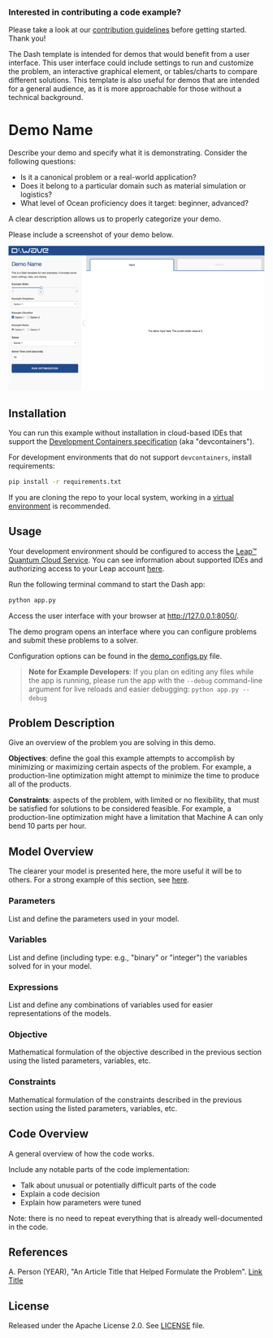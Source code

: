 ### Interested in contributing a code example?

Please take a look at our [contribution guidelines](CONTRIBUTING.md) before getting started.
Thank you!

The Dash template is intended for demos that would benefit from a user interface. This user
interface could include settings to run and customize the problem, an interactive graphical element,
or tables/charts to compare different solutions. This template is also useful for demos that are
intended for a general audience, as it is more approachable for those without a technical background.

<!-- Before submitting your code, please delete everything above and including this comment. -->
<!-- The following is a README template for your new demo. -->

# Demo Name

Describe your demo and specify what it is demonstrating. Consider the
following questions:

* Is it a canonical problem or a real-world application?
* Does it belong to a particular domain such as material simulation or logistics?
* What level of Ocean proficiency does it target: beginner, advanced?

A clear description allows us to properly categorize your demo.

Please include a screenshot of your demo below.

![Demo Example](static/demo.png)

<!-- Below is boilerplate instructions to be included, as is, in the final demo. -->

## Installation
You can run this example without installation in cloud-based IDEs that support the
[Development Containers specification](https://containers.dev/supporting) (aka "devcontainers").

For development environments that do not support `devcontainers`, install requirements:

```bash
pip install -r requirements.txt
```

If you are cloning the repo to your local system, working in a
[virtual environment](https://docs.python.org/3/library/venv.html) is recommended.

## Usage
Your development environment should be configured to access the
[Leap&trade; Quantum Cloud Service](https://docs.ocean.dwavesys.com/en/stable/overview/sapi.html).
You can see information about supported IDEs and authorizing access to your Leap account
[here](https://docs.dwavesys.com/docs/latest/doc_leap_dev_env.html).

Run the following terminal command to start the Dash app:

```bash
python app.py
```

Access the user interface with your browser at http://127.0.0.1:8050/.

The demo program opens an interface where you can configure problems and submit these problems to
a solver.

Configuration options can be found in the [demo_configs.py](demo_configs.py) file.


>**Note for Example Developers**: If you plan on editing any files while the app is running,
please run the app with the `--debug` command-line argument for live reloads and easier debugging:
`python app.py --debug`

<!-- End of boilerplate. -->

## Problem Description
Give an overview of the problem you are solving in this demo.

**Objectives**: define the goal this example attempts to accomplish by minimizing or maximizing
certain aspects of the problem. For example, a production-line optimization might attempt to
minimize the time to produce all of the products.

**Constraints**: aspects of the problem, with limited or no flexibility, that must be satisfied for
solutions to be considered feasible. For example, a production-line optimization might have a
limitation that Machine A can only bend 10 parts per hour.

## Model Overview
The clearer your model is presented here, the more useful it will be to others. For a strong example
of this section, see [here](https://github.com/dwave-examples/3d-bin-packing#model-overview).

### Parameters
List and define the parameters used in your model.

### Variables
List and define (including type: e.g., "binary" or "integer") the variables solved for in your model.

### Expressions
List and define any combinations of variables used for easier representations of the models.

### Objective
Mathematical formulation of the objective described in the previous section using the listed
parameters, variables, etc.

### Constraints
Mathematical formulation of the constraints described in the previous section using the listed
parameters, variables, etc.

## Code Overview

A general overview of how the code works.

Include any notable parts of the code implementation:

* Talk about unusual or potentially difficult parts of the code
* Explain a code decision
* Explain how parameters were tuned

Note: there is no need to repeat everything that is already well-documented in
the code.

## References

A. Person (YEAR), "An Article Title that Helped Formulate the Problem".
[Link Title](https://example.com/)

## License

Released under the Apache License 2.0. See [LICENSE](LICENSE) file.
